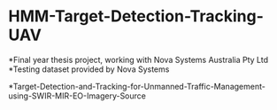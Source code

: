 # HMM-Target-Detection-Tracking-UAV
*Final year thesis project, working with Nova Systems Australia Pty Ltd
  *Testing dataset provided by Nova Systems
 

*Target-Detection-and-Tracking-for-Unmanned-Traffic-Management-using-SWIR-MIR-EO-Imagery-Source
